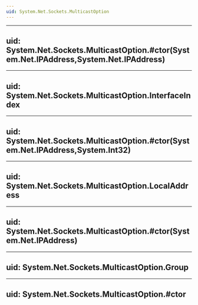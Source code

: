 ```yaml
---
uid: System.Net.Sockets.MulticastOption
---
```


---
uid: System.Net.Sockets.MulticastOption.#ctor(System.Net.IPAddress,System.Net.IPAddress)
---

---
uid: System.Net.Sockets.MulticastOption.InterfaceIndex
---

---
uid: System.Net.Sockets.MulticastOption.#ctor(System.Net.IPAddress,System.Int32)
---

---
uid: System.Net.Sockets.MulticastOption.LocalAddress
---

---
uid: System.Net.Sockets.MulticastOption.#ctor(System.Net.IPAddress)
---

---
uid: System.Net.Sockets.MulticastOption.Group
---

---
uid: System.Net.Sockets.MulticastOption.#ctor
---
